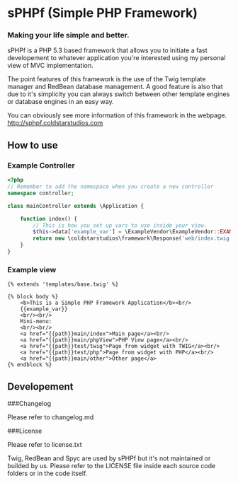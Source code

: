 sPHPf (Simple PHP Framework)
============================
### Making your life simple and better.

sPHPf is a PHP 5.3 based framework that allows you to initiate a fast developement
to whatever application you're interested using my personal view of MVC implementation.

The point features of this framework is the use of the Twig template manager and RedBean database
management. A good feature is also that due to it's simplicity you can always
switch between other template engines or database engines in an easy way.

You can obviously see more information of this framework in the webpage.
http://sphpf.coldstarstudios.com

How to use
----------

### Example Controller

```php
<?php
// Remember to add the namespace when you create a new controller
namespace controller;

class mainController extends \Application {

    function index() {
        // This is how you set up vars to use inside your view.
        $this->data['example_var'] = \ExampleVendor\ExampleVendor::EXAMPLE_CONST;
        return new \coldstarstudios\framework\Response('web/index.twig', $this->data);
    }
}
```

### Example view

```twig
{% extends 'templates/base.twig' %}

{% block body %}
    <b>This is a Simple PHP Framework Application</b><br/>
    {{example_var}}
    <br/><br/>
    Mini-menu:
    <br/><br/>
    <a href="{{path}}main/index">Main page</a><br/>
    <a href="{{path}}main/phpView">PHP View page</a><br/>
    <a href="{{path}}test/twig">Page from widget with TWIG</a><br/>
    <a href="{{path}}test/php">Page from widget with PHP</a><br/>
    <a href="{{path}}main/other">Other page</a>
{% endblock %}
```

Developement
------------

###Changelog

Please refer to changelog.md

###License

Please refer to license.txt

Twig, RedBean and Spyc are used by sPHPf but it's not maintained or builded by us. Please
refer to the LICENSE file inside each source code folders or in the code itself.